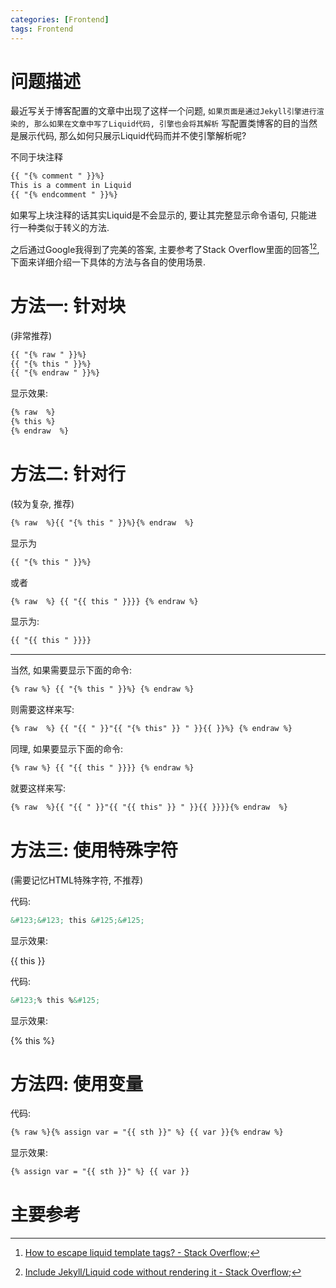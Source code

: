 ```yaml
---
categories: [Frontend]
tags: Frontend
---
```




# 问题描述

最近写关于博客配置的文章中出现了这样一个问题, `如果页面是通过Jekyll引擎进行渲染的, 那么如果在文章中写了Liquid代码, 引擎也会将其解析` 写配置类博客的目的当然是展示代码, 那么如何只展示Liquid代码而并不使引擎解析呢? 



不同于块注释

```html
{{ "{% comment " }}%}
This is a comment in Liquid 
{{ "{% endcomment " }}%}
```



如果写上块注释的话其实Liquid是不会显示的, 要让其完整显示命令语句, 只能进行一种类似于转义的方法. 

之后通过Google我得到了完美的答案, 主要参考了Stack Overflow里面的回答[^1][^2], 下面来详细介绍一下具体的方法与各自的使用场景. 





# 方法一: 针对块

(非常推荐)

```html
{{ "{% raw " }}%}
{{ "{% this " }}%}
{{ "{% endraw " }}%}
```

显示效果:

```html
{% raw  %}
{% this %}
{% endraw  %}
```



# 方法二: 针对行

(较为复杂, 推荐)

```html
{% raw  %}{{ "{% this " }}%}{% endraw  %}
```

显示为

```html
{{ "{% this " }}%}
```

或者

```html
{% raw  %} {{ "{{ this " }}}} {% endraw %}
```

显示为:

```html
{{ "{{ this " }}}}
```

---

当然, 如果需要显示下面的命令: 

```html
{% raw %} {{ "{% this " }}%} {% endraw %}
```

则需要这样来写:

```html
{% raw  %} {{ "{{ " }}"{{ "{% this" }} " }}{{ }}%} {% endraw %}
```

同理, 如果要显示下面的命令:

```html
{% raw %} {{ "{{ this " }}}} {% endraw %}
```

就要这样来写:

```html
{% raw  %}{{ "{{ " }}"{{ "{{ this" }} " }}{{ }}}}{% endraw  %}
```



# 方法三: 使用特殊字符

(需要记忆HTML特殊字符, 不推荐)

代码:

```html
&#123;&#123; this &#125;&#125;
```

显示效果:

&#123;&#123; this &#125;&#125;



代码: 

```html
&#123;% this %&#125;
```

显示效果:

&#123;% this %&#125;



# 方法四: 使用变量

代码:

```html
{% raw %}{% assign var = "{{ sth }}" %} {{ var }}{% endraw %}
```

显示效果: 

```html
{% assign var = "{{ sth }}" %} {{ var }}
```





# 主要参考

[^1]:[How to escape liquid template tags? - Stack Overflow](https://stackoverflow.com/questions/3426182/how-to-escape-liquid-template-tags/13582517#13582517?newreg=ac585e721bad49e8860c8d4c78709404);
[^2]:[Include Jekyll/Liquid code without rendering it - Stack Overflow](https://stackoverflow.com/questions/37688226/include-jekyll-liquid-code-without-rendering-it);
